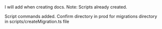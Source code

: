 
I will add when creating docs.
Note: Scripts already created.

Script commands added.
Confirm directory in prod for migrations directory in scripts/createMigration.ts file